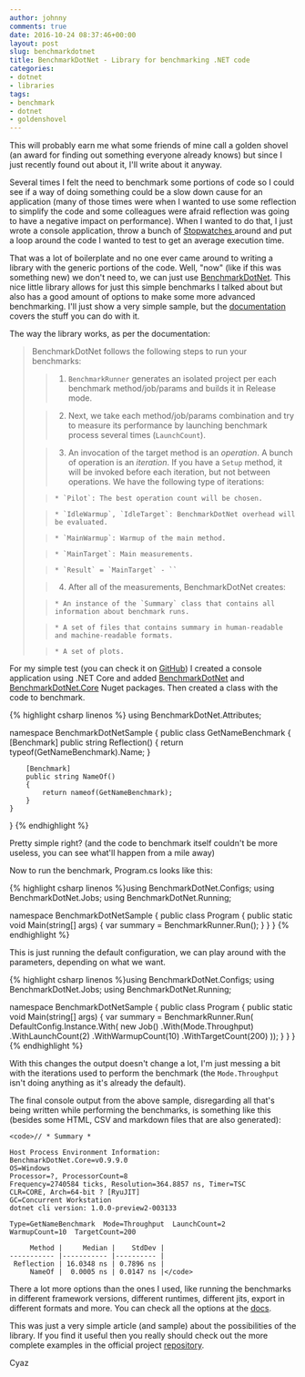 ```yaml
---
author: johnny
comments: true
date: 2016-10-24 08:37:46+00:00
layout: post
slug: benchmarkdotnet
title: BenchmarkDotNet - Library for benchmarking .NET code
categories:
- dotnet
- libraries
tags:
- benchmark
- dotnet
- goldenshovel
---
```


This will probably earn me what some friends of mine call a golden shovel (an award for finding out something everyone already knows) but since I just recently found out about it, I'll write about it anyway.

Several times I felt the need to benchmark some portions of code so I could see if a way of doing something could be a slow down cause for an application (many of those times were when I wanted to use some reflection to simplify the code and some colleagues were afraid reflection was going to have a negative impact on performance). When I wanted to do that, I just wrote a console application, throw a bunch of [Stopwatches ](https://msdn.microsoft.com/en-us/library/system.diagnostics.stopwatch)around and put a loop around the code I wanted to test to get an average execution time.

That was a lot of boilerplate and no one ever came around to writing a library with the generic portions of the code. Well, "now" (like if this was something new) we don't need to, we can just use [BenchmarkDotNet](https://github.com/PerfDotNet/BenchmarkDotNet). This nice little library allows for just this simple benchmarks I talked about but also has a good amount of options to make some more advanced benchmarking. I'll just show a very simple sample, but the [documentation](https://perfdotnet.github.io/BenchmarkDotNet/) covers the stuff you can do with it.

The way the library works, as per the documentation:


<blockquote>BenchmarkDotNet follows the following steps to run your benchmarks:

> 
> 
 	
>   1. `BenchmarkRunner` generates an isolated project per each benchmark method/job/params and builds it in Release mode.
> 
 	
>   2. Next, we take each method/job/params combination and try to measure its performance by launching benchmark process several times (`LaunchCount`).
> 
 	
>   3. An invocation of the target method is an _operation_. A bunch of operation is an _iteration_. If you have a `Setup` method, it will be invoked before each iteration, but not between operations. We have the following type of iterations:

 	
>     * `Pilot`: The best operation count will be chosen.
> 
 	
>     * `IdleWarmup`, `IdleTarget`: BenchmarkDotNet overhead will be evaluated.
> 
 	
>     * `MainWarmup`: Warmup of the main method.
> 
 	
>     * `MainTarget`: Main measurements.
> 
 	
>     * `Result` = `MainTarget` - ``
> 


> 
 	
>   4. After all of the measurements, BenchmarkDotNet creates:

 	
>     * An instance of the `Summary` class that contains all information about benchmark runs.
> 
 	
>     * A set of files that contains summary in human-readable and machine-readable formats.
> 
 	
>     * A set of plots.
> 


> 

</blockquote>


For my simple test (you can check it on [GitHub](https://github.com/joaofbantunes/BenchmarkDotNetSample)) I created a console application using .NET Core and added [BenchmarkDotNet](https://www.nuget.org/packages/BenchmarkDotNet/) and [BenchmarkDotNet.Core](https://www.nuget.org/packages/BenchmarkDotNet.Core/) Nuget packages. Then created a class with the code to benchmark.

{% highlight csharp linenos %}
using BenchmarkDotNet.Attributes;

namespace BenchmarkDotNetSample
{
    public class GetNameBenchmark
    {
        [Benchmark]
        public string Reflection()
        {
            return typeof(GetNameBenchmark).Name;
        }

        [Benchmark]
        public string NameOf()
        {
            return nameof(GetNameBenchmark);
        }
    }
}
{% endhighlight %}

Pretty simple right? (and the code to benchmark itself couldn't be more useless, you can see what'll happen from a mile away)

Now to run the benchmark, Program.cs looks like this:

{% highlight csharp linenos %}using BenchmarkDotNet.Configs;
using BenchmarkDotNet.Jobs;
using BenchmarkDotNet.Running;

namespace BenchmarkDotNetSample
{
    public class Program
    {
        public static void Main(string[] args)
        {
            var summary = BenchmarkRunner.Run<GetNameBenchmark>();
        }
    }
}
{% endhighlight %}

This is just running the default configuration, we can play around with the parameters, depending on what we want.

{% highlight csharp linenos %}using BenchmarkDotNet.Configs;
using BenchmarkDotNet.Jobs;
using BenchmarkDotNet.Running;

namespace BenchmarkDotNetSample
{
    public class Program
    {
        public static void Main(string[] args)
        {
            var summary = BenchmarkRunner.Run<GetNameBenchmark>(
                DefaultConfig.Instance.With(
                    new Job()
                        .With(Mode.Throughput)
                        .WithLaunchCount(2)
                        .WithWarmupCount(10)
                        .WithTargetCount(200)
                ));
        }
    }
}{% endhighlight %}

With this changes the output doesn't change a lot, I'm just messing a bit with the iterations used to perform the benchmark (the `Mode.Throughput` isn't doing anything as it's already the default).

The final console output from the above sample, disregarding all that's being written while performing the benchmarks, is something like this (besides some HTML, CSV and markdown files that are also generated):

    
    <code>// * Summary *
    
    Host Process Environment Information:
    BenchmarkDotNet.Core=v0.9.9.0
    OS=Windows
    Processor=?, ProcessorCount=8
    Frequency=2740584 ticks, Resolution=364.8857 ns, Timer=TSC
    CLR=CORE, Arch=64-bit ? [RyuJIT]
    GC=Concurrent Workstation
    dotnet cli version: 1.0.0-preview2-003133
    
    Type=GetNameBenchmark  Mode=Throughput  LaunchCount=2
    WarmupCount=10  TargetCount=200
    
         Method |     Median |    StdDev |
    ----------- |----------- |---------- |
     Reflection | 16.0348 ns | 0.7896 ns |
         NameOf |  0.0005 ns | 0.0147 ns |</code>


There a lot more options than the ones I used, like running the benchmarks in different framework versions, different runtimes, different jits, export in different formats and more. You can check all the options at the [docs](https://perfdotnet.github.io/BenchmarkDotNet/Configuration.htm).

This was just a very simple article (and sample) about the possibilities of the library. If you find it useful then you really should check out the more complete examples in the official project [repository](https://github.com/PerfDotNet/BenchmarkDotNet/tree/master/samples).

Cyaz
